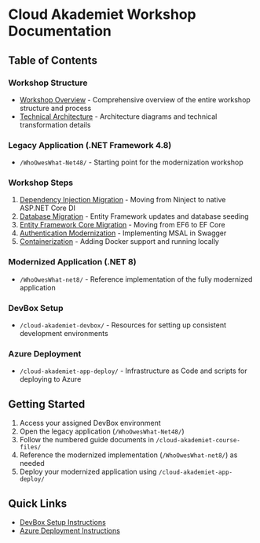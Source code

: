# Cloud Akademiet Workshop Documentation

## Table of Contents

### Workshop Structure
- [Workshop Overview](./Workshop-Overview.md) - Comprehensive overview of the entire workshop structure and process
- [Technical Architecture](./Technical-Architecture.md) - Architecture diagrams and technical transformation details

### Legacy Application (.NET Framework 4.8)
- `/WhoOwesWhat-Net48/` - Starting point for the modernization workshop

### Workshop Steps
1. [Dependency Injection Migration](/cloud-akademiet-course-files/1_Dependency_Injection_Switch_to_NetCore_native.md) - Moving from Ninject to native ASP.NET Core DI
2. [Database Migration](/cloud-akademiet-course-files/2_Database_migration_and_seed_database.md) - Entity Framework updates and database seeding
3. [Entity Framework Core Migration](/cloud-akademiet-course-files/3_Migrate_to_entity_framework_core.md) - Moving from EF6 to EF Core
4. [Authentication Modernization](/cloud-akademiet-course-files/4_Authentication_with_MSAL_in_Swagger.md) - Implementing MSAL in Swagger
5. [Containerization](/cloud-akademiet-course-files/5_Containerize_application_and_run_locally.md) - Adding Docker support and running locally

### Modernized Application (.NET 8)
- `/WhoOwesWhat-net8/` - Reference implementation of the fully modernized application

### DevBox Setup
- `/cloud-akademiet-devbox/` - Resources for setting up consistent development environments

### Azure Deployment
- `/cloud-akademiet-app-deploy/` - Infrastructure as Code and scripts for deploying to Azure

## Getting Started

1. Access your assigned DevBox environment
2. Open the legacy application (`/WhoOwesWhat-Net48/`)
3. Follow the numbered guide documents in `/cloud-akademiet-course-files/`
4. Reference the modernized implementation (`/WhoOwesWhat-net8/`) as needed
5. Deploy your modernized application using `/cloud-akademiet-app-deploy/`

## Quick Links

- [DevBox Setup Instructions](/cloud-akademiet-devbox/README.md)
- [Azure Deployment Instructions](/cloud-akademiet-app-deploy/README.md)
